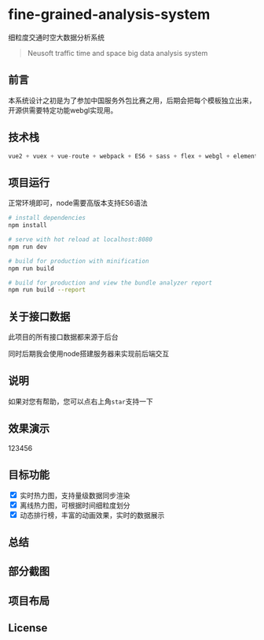 # fine-grained-analysis-system
细粒度交通时空大数据分析系统

> Neusoft traffic time and space big data analysis system

## 前言

本系统设计之初是为了参加中国服务外包比赛之用，后期会把每个模板独立出来，开源供需要特定功能webgl实现用。

## 技术栈

```javascript
vue2 + vuex + vue-route + webpack + ES6 + sass + flex + webgl + element
```

## 项目运行

正常环境即可，node需要高版本支持ES6语法

``` bash
# install dependencies
npm install

# serve with hot reload at localhost:8080
npm run dev

# build for production with minification
npm run build

# build for production and view the bundle analyzer report
npm run build --report
```



## 关于接口数据

此项目的所有接口数据都来源于后台

同时后期我会使用node搭建服务器来实现前后端交互

## 说明

如果对您有帮助，您可以点右上角`star`支持一下

## 效果演示

123456

## 目标功能

<input type="checkbox" checked/> 实时热力图，支持量级数据同步渲染
<br>
<input type="checkbox" checked/> 离线热力图，可根据时间细粒度划分
<br>
<input type="checkbox" checked/> 动态排行榜，丰富的动画效果，实时的数据展示
<br>

## 总结

## 部分截图

## 项目布局

## License

